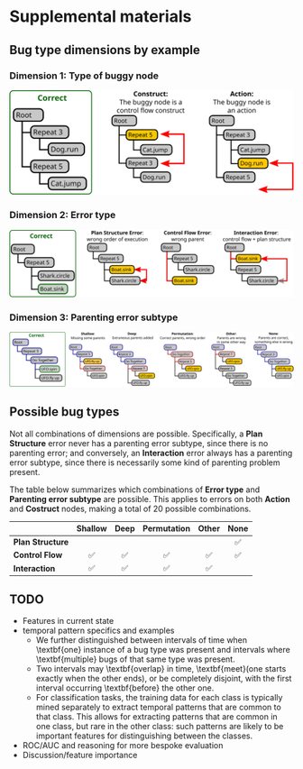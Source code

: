# Supplemental materials

## Bug type dimensions by example

### Dimension 1: Type of buggy node
![](nodetypes.svg)

### Dimension 2: Error type
![](errors.svg)

### Dimension 3: Parenting error subtype
![](parenting.svg)


## Possible bug types

Not all combinations of dimensions are possible. Specifically, a **Plan Structure** error never has a parenting error subtype, since there is no parenting error; and conversely, an **Interaction** error always has a parenting error subtype, since there is necessarily some kind of parenting problem present.

The table below summarizes which combinations of **Error type** and **Parenting error subtype** are possible. This applies to errors on both **Action** and **Costruct** nodes, making a total of 20 possible combinations.

|  | Shallow | Deep | Permutation | Other | None |
|--|:-------:|:----:|:-----------:|:-----:|:----:|
| **Plan Structure** | | | | | :white_check_mark: |
| **Control Flow** | :white_check_mark: | :white_check_mark: | :white_check_mark: | :white_check_mark: | :white_check_mark: |
| **Interaction** | :white_check_mark: | :white_check_mark: | :white_check_mark: | :white_check_mark: | |

## TODO
- Features in current state
- temporal pattern specifics and examples
  - We further distinguished between intervals of time when \textbf{one} instance of a bug type was present and intervals where \textbf{multiple} bugs of that same type was present.  
  - Two intervals may \textbf{overlap} in time, \textbf{meet}(one starts exactly when the other ends), or be completely disjoint, with the first interval occurring \textbf{before} the other one.
  - For classification tasks, the training data for each class is typically mined separately to extract temporal patterns that are common to that class. This allows for extracting patterns that are common in one class, but rare in the other class: such patterns are likely to be important features for distinguishing between the classes. 
- ROC/AUC and reasoning for more bespoke evaluation
- Discussion/feature importance
